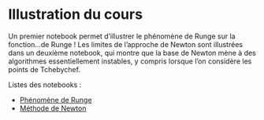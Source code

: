 # Illustration du cours

Un premier notebook permet d’illustrer le phénomène de Runge sur la fonction…de Runge ! Les limites de l’approche de Newton sont illustrées dans un deuxième notebook, qui montre que la base de Newton mène à des algorithmes essentiellement instables, y compris lorsque l’on considère les points de Tchebychef.

Listes des notebooks :

- [Phénomène de Runge](./runge.ipynb)
- [Méthode de Newton](./newton.ipynb)